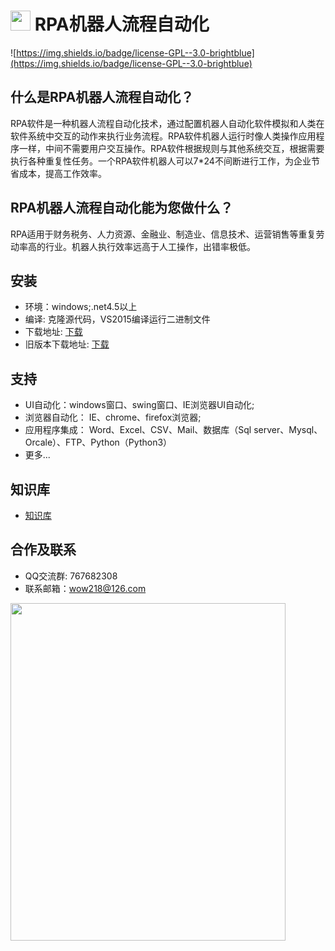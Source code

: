# <img src=" https://github.com/rpa-ai/RPAStudio/blob/master/RPAStudio/ico/RPAStudio.ico" width="32"> RPA机器人流程自动化
![https://img.shields.io/badge/license-GPL--3.0-brightblue](https://img.shields.io/badge/license-GPL--3.0-brightblue)

## 什么是RPA机器人流程自动化？
   RPA软件是一种机器人流程自动化技术，通过配置机器人自动化软件模拟和人类在软件系统中交互的动作来执行业务流程。RPA软件机器人运行时像人类操作应用程序一样，中间不需要用户交互操作。RPA软件根据规则与其他系统交互，根据需要执行各种重复性任务。一个RPA软件机器人可以7*24不间断进行工作，为企业节省成本，提高工作效率。
    
## RPA机器人流程自动化能为您做什么？
   RPA适用于财务税务、人力资源、金融业、制造业、信息技术、运营销售等重复劳动率高的行业。机器人执行效率远高于人工操作，出错率极低。
    
## 安装
  * 环境：windows;.net4.5以上
  * 编译: 克隆源代码，VS2015编译运行二进制文件
  * 下载地址: [下载](http://rpa.openserver.cn/download/RPAStudioSetup-v2.0.0.1.exe) 
  * 旧版本下载地址: [下载](http://rpa.openserver.cn/download/RPAStudioSetup-v1.0.8.6.exe)
  
## 支持
  * UI自动化：windows窗口、swing窗口、IE浏览器UI自动化;
  * 浏览器自动化： IE、chrome、firefox浏览器;
  * 应用程序集成： Word、Excel、CSV、Mail、数据库（Sql server、Mysql、Orcale）、FTP、Python（Python3）
  * 更多...
  
## 知识库
   * [知识库](https://github.com/rpa-ai/RPAStudio/wiki)

## 合作及联系
  * QQ交流群: 767682308
  * 联系邮箱：wow218@126.com
  <img src="https://github.com/rpa-ai/RPAStudio/blob/master/RPAStudio/ico/qq.jpg" width="440" height="540">
